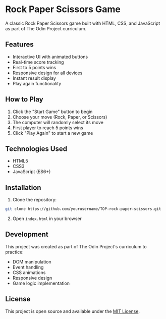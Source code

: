 # Rock Paper Scissors Game

A classic Rock Paper Scissors game built with HTML, CSS, and JavaScript as part of The Odin Project curriculum.

## Features

- Interactive UI with animated buttons
- Real-time score tracking
- First to 5 points wins
- Responsive design for all devices
- Instant result display
- Play again functionality

## How to Play

1. Click the "Start Game" button to begin
2. Choose your move (Rock, Paper, or Scissors)
3. The computer will randomly select its move
4. First player to reach 5 points wins
5. Click "Play Again" to start a new game

## Technologies Used

- HTML5
- CSS3
- JavaScript (ES6+)


## Installation

1. Clone the repository:

```bash
git clone https://github.com/yourusername/TOP-rock-paper-scissors.git
```

2. Open `index.html` in your browser

## Development

This project was created as part of The Odin Project's curriculum to practice:

- DOM manipulation
- Event handling
- CSS animations
- Responsive design
- Game logic implementation

## License

This project is open source and available under the [MIT License](LICENSE).
